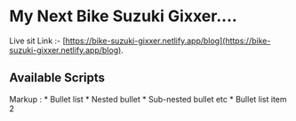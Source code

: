 # My Next Bike Suzuki Gixxer....

Live sit Link :- [https://bike-suzuki-gixxer.netlify.app/blog](https://bike-suzuki-gixxer.netlify.app/blog).

## Available Scripts

Markup : * Bullet list
              * Nested bullet
                  * Sub-nested bullet etc
          * Bullet list item 2

